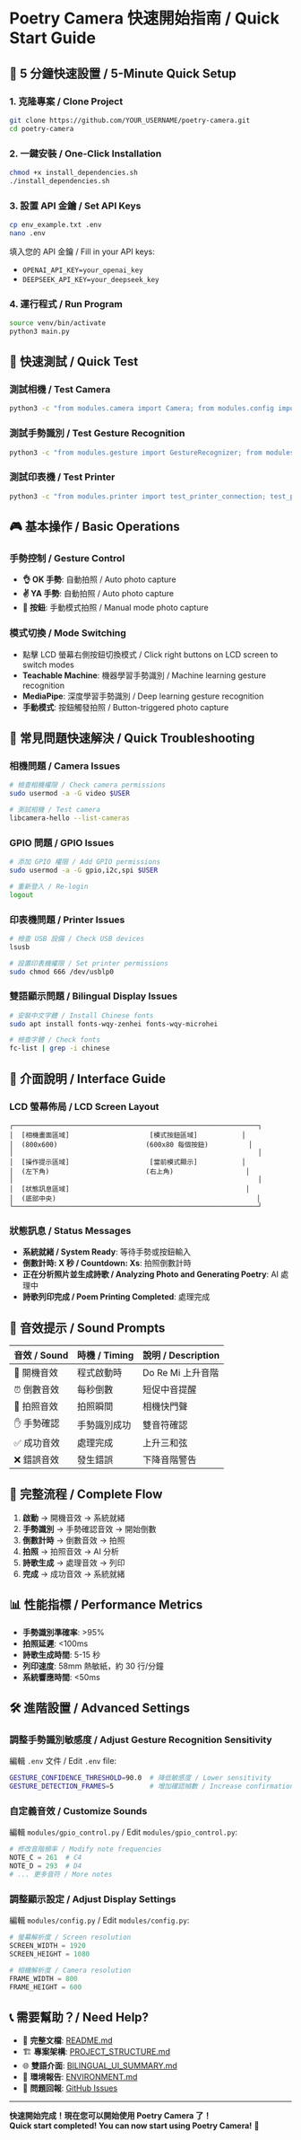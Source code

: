 # Poetry Camera 快速開始指南 / Quick Start Guide

## 🚀 5 分鐘快速設置 / 5-Minute Quick Setup

### 1. 克隆專案 / Clone Project
```bash
git clone https://github.com/YOUR_USERNAME/poetry-camera.git
cd poetry-camera
```

### 2. 一鍵安裝 / One-Click Installation
```bash
chmod +x install_dependencies.sh
./install_dependencies.sh
```

### 3. 設置 API 金鑰 / Set API Keys
```bash
cp env_example.txt .env
nano .env
```
填入您的 API 金鑰 / Fill in your API keys:
- `OPENAI_API_KEY=your_openai_key`
- `DEEPSEEK_API_KEY=your_deepseek_key`

### 4. 運行程式 / Run Program
```bash
source venv/bin/activate
python3 main.py
```

## 🎯 快速測試 / Quick Test

### 測試相機 / Test Camera
```bash
python3 -c "from modules.camera import Camera; from modules.config import Config; c = Camera(Config()); print('Camera OK')"
```

### 測試手勢識別 / Test Gesture Recognition
```bash
python3 -c "from modules.gesture import GestureRecognizer; from modules.config import Config; g = GestureRecognizer(Config()); print('Gesture Recognition OK')"
```

### 測試印表機 / Test Printer
```bash
python3 -c "from modules.printer import test_printer_connection; test_printer_connection()"
```

## 🎮 基本操作 / Basic Operations

### 手勢控制 / Gesture Control
- **👌 OK 手勢**: 自動拍照 / Auto photo capture
- **✌️ YA 手勢**: 自動拍照 / Auto photo capture
- **🔘 按鈕**: 手動模式拍照 / Manual mode photo capture

### 模式切換 / Mode Switching
- 點擊 LCD 螢幕右側按鈕切換模式 / Click right buttons on LCD screen to switch modes
- **Teachable Machine**: 機器學習手勢識別 / Machine learning gesture recognition
- **MediaPipe**: 深度學習手勢識別 / Deep learning gesture recognition
- **手動模式**: 按鈕觸發拍照 / Button-triggered photo capture

## 🔧 常見問題快速解決 / Quick Troubleshooting

### 相機問題 / Camera Issues
```bash
# 檢查相機權限 / Check camera permissions
sudo usermod -a -G video $USER

# 測試相機 / Test camera
libcamera-hello --list-cameras
```

### GPIO 問題 / GPIO Issues
```bash
# 添加 GPIO 權限 / Add GPIO permissions
sudo usermod -a -G gpio,i2c,spi $USER

# 重新登入 / Re-login
logout
```

### 印表機問題 / Printer Issues
```bash
# 檢查 USB 設備 / Check USB devices
lsusb

# 設置印表機權限 / Set printer permissions
sudo chmod 666 /dev/usblp0
```

### 雙語顯示問題 / Bilingual Display Issues
```bash
# 安裝中文字體 / Install Chinese fonts
sudo apt install fonts-wqy-zenhei fonts-wqy-microhei

# 檢查字體 / Check fonts
fc-list | grep -i chinese
```

## 📱 介面說明 / Interface Guide

### LCD 螢幕佈局 / LCD Screen Layout
```
┌─────────────────────────────────────────────────────────────┐
│  [相機畫面區域]                    [模式按鈕區域]           │
│  (800x600)                      (600x80 每個按鈕)          │
│                                                             │
│  [操作提示區域]                    [當前模式顯示]           │
│  (左下角)                        (右上角)                  │
│                                                             │
│  [狀態訊息區域]                                            │
│  (底部中央)                                                  │
└─────────────────────────────────────────────────────────────┘
```

### 狀態訊息 / Status Messages
- **系統就緒 / System Ready**: 等待手勢或按鈕輸入
- **倒數計時: X 秒 / Countdown: Xs**: 拍照倒數計時
- **正在分析照片並生成詩歌 / Analyzing Photo and Generating Poetry**: AI 處理中
- **詩歌列印完成 / Poem Printing Completed**: 處理完成

## 🎵 音效提示 / Sound Prompts

| 音效 / Sound | 時機 / Timing | 說明 / Description |
|-------------|---------------|-------------------|
| 🎵 開機音效 | 程式啟動時 | Do Re Mi 上升音階 |
| ⏰ 倒數音效 | 每秒倒數 | 短促中音提醒 |
| 📸 拍照音效 | 拍照瞬間 | 相機快門聲 |
| ✋ 手勢確認 | 手勢識別成功 | 雙音符確認 |
| ✅ 成功音效 | 處理完成 | 上升三和弦 |
| ❌ 錯誤音效 | 發生錯誤 | 下降音階警告 |

## 🔄 完整流程 / Complete Flow

1. **啟動** → 開機音效 → 系統就緒
2. **手勢識別** → 手勢確認音效 → 開始倒數
3. **倒數計時** → 倒數音效 → 拍照
4. **拍照** → 拍照音效 → AI 分析
5. **詩歌生成** → 處理音效 → 列印
6. **完成** → 成功音效 → 系統就緒

## 📊 性能指標 / Performance Metrics

- **手勢識別準確率**: >95%
- **拍照延遲**: <100ms
- **詩歌生成時間**: 5-15 秒
- **列印速度**: 58mm 熱敏紙，約 30 行/分鐘
- **系統響應時間**: <50ms

## 🛠️ 進階設置 / Advanced Settings

### 調整手勢識別敏感度 / Adjust Gesture Recognition Sensitivity
編輯 `.env` 文件 / Edit `.env` file:
```bash
GESTURE_CONFIDENCE_THRESHOLD=90.0  # 降低敏感度 / Lower sensitivity
GESTURE_DETECTION_FRAMES=5         # 增加確認幀數 / Increase confirmation frames
```

### 自定義音效 / Customize Sounds
編輯 `modules/gpio_control.py` / Edit `modules/gpio_control.py`:
```python
# 修改音階頻率 / Modify note frequencies
NOTE_C = 261  # C4
NOTE_D = 293  # D4
# ... 更多音符 / More notes
```

### 調整顯示設定 / Adjust Display Settings
編輯 `modules/config.py` / Edit `modules/config.py`:
```python
# 螢幕解析度 / Screen resolution
SCREEN_WIDTH = 1920
SCREEN_HEIGHT = 1080

# 相機解析度 / Camera resolution
FRAME_WIDTH = 800
FRAME_HEIGHT = 600
```

## 📞 需要幫助？/ Need Help?

- 📖 **完整文檔**: [README.md](README.md)
- 🏗️ **專案架構**: [PROJECT_STRUCTURE.md](PROJECT_STRUCTURE.md)
- 🌐 **雙語介面**: [BILINGUAL_UI_SUMMARY.md](BILINGUAL_UI_SUMMARY.md)
- 🔧 **環境報告**: [ENVIRONMENT.md](ENVIRONMENT.md)
- 🐛 **問題回報**: [GitHub Issues](https://github.com/YOUR_USERNAME/poetry-camera/issues)

---

**快速開始完成！現在您可以開始使用 Poetry Camera 了！**  
**Quick start completed! You can now start using Poetry Camera!** 🎉 